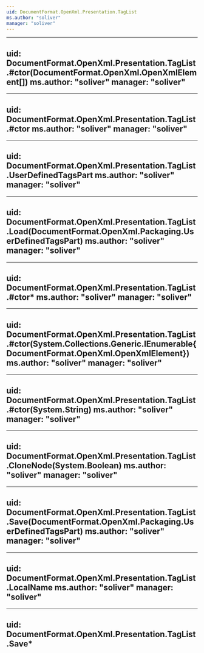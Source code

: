 ```yaml
---
uid: DocumentFormat.OpenXml.Presentation.TagList
ms.author: "soliver"
manager: "soliver"
---
```


---
uid: DocumentFormat.OpenXml.Presentation.TagList.#ctor(DocumentFormat.OpenXml.OpenXmlElement[])
ms.author: "soliver"
manager: "soliver"
---

---
uid: DocumentFormat.OpenXml.Presentation.TagList.#ctor
ms.author: "soliver"
manager: "soliver"
---

---
uid: DocumentFormat.OpenXml.Presentation.TagList.UserDefinedTagsPart
ms.author: "soliver"
manager: "soliver"
---

---
uid: DocumentFormat.OpenXml.Presentation.TagList.Load(DocumentFormat.OpenXml.Packaging.UserDefinedTagsPart)
ms.author: "soliver"
manager: "soliver"
---

---
uid: DocumentFormat.OpenXml.Presentation.TagList.#ctor*
ms.author: "soliver"
manager: "soliver"
---

---
uid: DocumentFormat.OpenXml.Presentation.TagList.#ctor(System.Collections.Generic.IEnumerable{DocumentFormat.OpenXml.OpenXmlElement})
ms.author: "soliver"
manager: "soliver"
---

---
uid: DocumentFormat.OpenXml.Presentation.TagList.#ctor(System.String)
ms.author: "soliver"
manager: "soliver"
---

---
uid: DocumentFormat.OpenXml.Presentation.TagList.CloneNode(System.Boolean)
ms.author: "soliver"
manager: "soliver"
---

---
uid: DocumentFormat.OpenXml.Presentation.TagList.Save(DocumentFormat.OpenXml.Packaging.UserDefinedTagsPart)
ms.author: "soliver"
manager: "soliver"
---

---
uid: DocumentFormat.OpenXml.Presentation.TagList.LocalName
ms.author: "soliver"
manager: "soliver"
---

---
uid: DocumentFormat.OpenXml.Presentation.TagList.Save*
---
